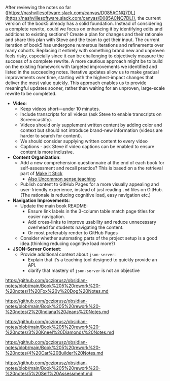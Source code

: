 After reviewing the notes so far ([https://nashvillesoftware.slack.com/canvas/D085ACNQ7DL](https://nashvillesoftware.slack.com/canvas/D085ACNQ7DL)), the current version of the book5 already has a solid foundation. Instead of considering a complete rewrite, could we focus on enhancing it by identifying edits and additions to existing sections? Create a plan for changes and  their rationale and share this plan with Steve and the team to get their input. The current iteration of book5 has undergone numerous iterations and refinements over many cohorts. Replacing it entirely with something brand new and unproven feels risky, especially since it can be challenging to objectively measure the success of a complete rewrite. A more cautious approach might be to build on the existing framework with targeted improvements we identified and listed in the succeeding notes. Iterative updates allow us to make gradual improvements over time, starting with the highest-impact changes that deliver the most value quickly. This approach enables us to provide meaningful updates sooner, rather than waiting for an unproven, large-scale rewrite to be completed.

- **Video**:
    - Keep videos short—under 10 minutes.
    - Include transcripts for all videos (ask Steve to enable transcripts on Screencastify).
    - Videos should only supplement written content by adding color and context but should not introduce brand-new information (videos are harder to search for content).
    - We should consider supplying written content to every video
    - Captions  - ask Steve if video captions can be enabled to ensure content is more inclusive.
- **Content Organization**:
    - Add a new comprehension questionnaire at the end of each book for self-assessment and recall practice? This is based on a the retrieval part of [Make it Stick](https://www.youtube.com/watch?v=mJJCfvBqlHk)
		- [Also Uncommon sense teaching](https://www.youtube.com/watch?v=MwgWnuSlybY)
    - Publish content to GitHub Pages for a more visually appealing and user-friendly experience, instead of just reading `.md` files on GitHub. (The rationale is reducing cognitive load, easy navigation etc.)
- **Navigation Improvements**:
    - Update the main book README:
        - Ensure link labels in the 3-column table match page titles for easier navigation.
        - Add cross-links to improve usability and reduce unnecessary overhead for students navigating the content. 
        - Or most preferably render to GitHub Pages 
	- Consider whether automating parts of the project setup is a good idea.(thinking reducing cognitive load more?)
- **JSON-Server Context**:
    - Provide additional context about `json-server`:
        - Explain that it’s a teaching tool designed to quickly provide an API.
        - clarify that mastery of `json-server` is not an objective


https://github.com/gcziprusz/obsidian-notes/blob/main/Book%205%20rework%20-%20notes/1%20Fox%20y%20Dog%20Notes.md

https://github.com/gcziprusz/obsidian-notes/blob/main/Book%205%20rework%20-%20notes/2%20Indiana%20Jeans%20Notes.md

https://github.com/gcziprusz/obsidian-notes/blob/main/Book%205%20rework%20-%20notes/3%20Kneel%20Diamonds%20Notes.md

https://github.com/gcziprusz/obsidian-notes/blob/main/Book%205%20rework%20-%20notes/4%20Car%20Builder%20Notes.md

https://github.com/gcziprusz/obsidian-notes/blob/main/Book%205%20rework%20-%20notes/5%20Self%20Assessment.md
